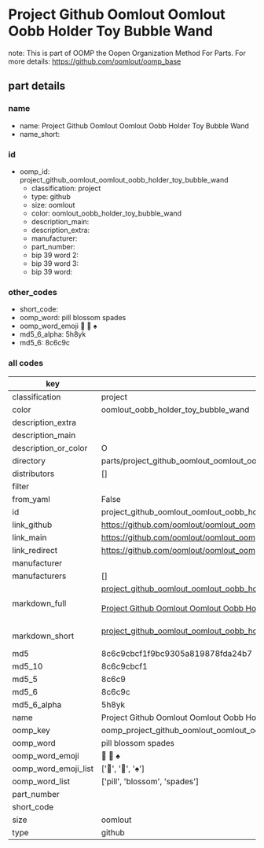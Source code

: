 # Project Github Oomlout Oomlout Oobb Holder Toy Bubble Wand  

note: This is part of OOMP the Oopen Organization Method For Parts. For more details: https://github.com/oomlout/oomp_base

##  part details
  







### name
* name: Project Github Oomlout Oomlout Oobb Holder Toy Bubble Wand
* name_short: 
### id
* oomp_id: project_github_oomlout_oomlout_oobb_holder_toy_bubble_wand
  * classification: project
  * type: github
  * size: oomlout
  * color: oomlout_oobb_holder_toy_bubble_wand
  * description_main: 
  * description_extra: 
  * manufacturer: 
  * part_number: 
  * bip 39 word 2: 
  * bip 39 word 3: 
  * bip 39 word: 

### other_codes
* short_code: 
* oomp_word: pill blossom spades
* oomp_word_emoji :pill: :blossom: :spades:
* md5_6_alpha: 5h8yk
* md5_6: 8c6c9c









### all codes 
| key | value |  
| --- | --- |  
| classification | project |  
| color | oomlout_oobb_holder_toy_bubble_wand |  
| description_extra |  |  
| description_main |  |  
| description_or_color | O  |  
| directory | parts/project_github_oomlout_oomlout_oobb_holder_toy_bubble_wand |  
| distributors | [] |  
| filter |  |  
| from_yaml | False |  
| id | project_github_oomlout_oomlout_oobb_holder_toy_bubble_wand |  
| link_github | https://github.com/oomlout/oomlout_oomp_version_1_messy/tree/main/parts/project_github_oomlout_oomlout_oobb_holder_toy_bubble_wand |  
| link_main | https://github.com/oomlout/oomlout_oomp_version_1_messy/tree/main/parts/project_github_oomlout_oomlout_oobb_holder_toy_bubble_wand |  
| link_redirect | https://github.com/oomlout/oomlout_oomp_version_1_messy/tree/main/parts/project_github_oomlout_oomlout_oobb_holder_toy_bubble_wand |  
| manufacturer |  |  
| manufacturers | [] |  
| markdown_full | [project_github_oomlout_oomlout_oobb_holder_toy_bubble_wand](none)<br>[](none)<br>[Project Github Oomlout Oomlout Oobb Holder Toy Bubble Wand](none)<br><br> |  
| markdown_short | [project_github_oomlout_oomlout_oobb_holder_toy_bubble_wand](none)<br><br> |  
| md5 | 8c6c9cbcf1f9bc9305a819878fda24b7 |  
| md5_10 | 8c6c9cbcf1 |  
| md5_5 | 8c6c9 |  
| md5_6 | 8c6c9c |  
| md5_6_alpha | 5h8yk |  
| name | Project Github Oomlout Oomlout Oobb Holder Toy Bubble Wand |  
| oomp_key | oomp_project_github_oomlout_oomlout_oobb_holder_toy_bubble_wand |  
| oomp_word | pill blossom spades |  
| oomp_word_emoji | :pill: :blossom: :spades: |  
| oomp_word_emoji_list | [':pill:', ':blossom:', ':spades:'] |  
| oomp_word_list | ['pill', 'blossom', 'spades'] |  
| part_number |  |  
| short_code |  |  
| size | oomlout |  
| type | github |  
